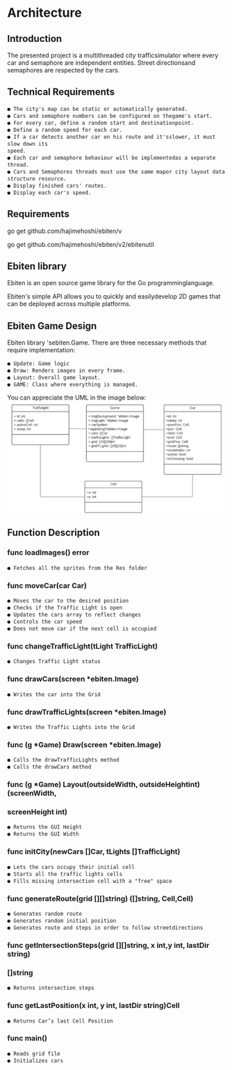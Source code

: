 # Architecture

## Introduction

The presented project is a multithreaded city trafficsimulator where every car and
semaphore are independent entities. Street directionsand semaphores are
respected by the cars.

## Technical Requirements

```
● The city's map can be static or automatically generated.
● Cars and semaphore numbers can be configured on thegame's start.
● For every car, define a random start and destinationpoint.
● Define a random speed for each car.
● If a car detects another car on his route and it'sslower, it must slow down its
speed.
● Each car and semaphore behaviour will be implementedas a separate
thread.
● Cars and Semaphores threads must use the same mapor city layout data
structure resource.
● Display finished cars' routes.
● Display each car's speed.
```
## Requirements

go get github.com/hajimehoshi/ebiten/v

go get github.com/hajimehoshi/ebiten/v2/ebitenutil

## Ebiten library

Ebiten is an open source game library for the Go programminglanguage.

Ebiten's simple API allows you to quickly and easilydevelop 2D games that can be
deployed across multiple platforms.

## Ebiten Game Design


Ebiten library 'sebiten.Game. There are three necessary methods that require
implementation:

```
● Update: Game logic
● Draw: Renders images in every frame.
● Layout: Overall game layout.
● GAME: Class where everything is managed.
```
You can appreciate the UML in the image below:
![](res/arch.png)


## Function Description

### func loadImages() error

```
● Fetches all the sprites from the Res folder
```
### func moveCar(car Car)

```
● Moves the car to the desired position
● Checks if the Traffic Light is open
● Updates the cars array to reflect changes
● Controls the car speed
● Does not move car if the next cell is occupied
```
### func changeTrafficLight(tLight TrafficLight)

```
● Changes Traffic Light status
```

### func drawCars(screen *ebiten.Image)

```
● Writes the car into the Grid
```
### func drawTrafficLights(screen *ebiten.Image)

```
● Writes the Traffic Lights into the Grid
```
### func (g *Game) Draw(screen *ebiten.Image)

```
● Calls the drawTrafficLights method
● Calls the drawCars method
```
### func (g *Game) Layout(outsideWidth, outsideHeightint) (screenWidth,

### screenHeight int)

```
● Returns the GUI Height
● Returns the GUI Width
```
### func initCity(newCars []Car, tLights []TrafficLight)

```
● Lets the cars occupy their initial cell
● Starts all the traffic lights cells
● Fills missing intersection cell with a "free" space
```
### func generateRoute(grid [][]string) ([]string, Cell,Cell)

```
● Generates random route
● Generates random initial position
● Generates route and steps in order to follow streetdirections
```
### func getIntersectionSteps(grid [][]string, x int,y int, lastDir string)

### []string

```
● Returns intersection steps
```
### func getLastPosition(x int, y int, lastDir string)Cell

```
● Returns Car’s last Cell Position
```
### func main()

```
● Reads grid file
● Initializes cars
```

